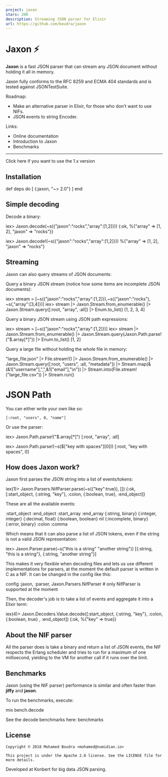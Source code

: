 ```yaml
---
project: jaxon
stars: 200
description: Streaming JSON parser for Elixir
url: https://github.com/boudra/jaxon
---
```


Jaxon ⚡
=======

**Jaxon** is a fast JSON parser that can stream any JSON document without holding it all in memory.

Jaxon fully conforms to the RFC 8259 and ECMA 404 standards and is tested against JSONTestSuite.

Roadmap:

-   Make an alternative parser in Elixir, for those who don't want to use NIFs.
-   JSON events to string Encoder.

Links:

-   Online documentation
-   Introduction to Jaxon
-   Benchmarks

* * *

Click here if you want to use the 1.x version

Installation
------------

def deps do
  \[
    {:jaxon, "~> 2.0"}
  \]
end

Simple decoding
---------------

Decode a binary:

iex\> Jaxon.decode(~s({"jaxon":"rocks","array":\[1,2\]}))
{:ok, %{"array" \=> \[1, 2\], "jaxon" \=> "rocks"}}

iex\> Jaxon.decode!(~s({"jaxon":"rocks","array":\[1,2\]}))
%{"array" \=> \[1, 2\], "jaxon" \=> "rocks"}

Streaming
---------

Jaxon can also query streams of JSON documents:

Query a binary JSON stream (notice how some items are incomplete JSON documents):

iex\> stream \= \[~s({"jaxon":"rocks","array":\[1,2\]}),~s({"jaxon":"rocks"), ~s(,"array":\[3,4\]})\]
iex\> stream |> Jaxon.Stream.from\_enumerable() |> Jaxon.Stream.query(\[:root, "array", :all\]) |> Enum.to\_list()
\[1, 2, 3, 4\]

Query a binary JSON stream using JSON path expressions:

iex\> stream \= \[~s({"jaxon":"rocks","array":\[1,2\]})\]
iex\> stream |> Jaxon.Stream.from\_enumerable() |> Jaxon.Stream.query(Jaxon.Path.parse!("$.array\[\*\]")) |> Enum.to\_list()
\[1, 2\]

Query a large file without holding the whole file in memory:

"large\_file.json"
|> File.stream!()
|> Jaxon.Stream.from\_enumerable()
|> Jaxon.Stream.query(\[:root, "users", :all, "metadata"\])
|> Stream.map(&(&1\["username"\],",",&1\["email"\],"\\n"))
|> Stream.into(File.stream!("large\_file.csv"))
|> Stream.run()

JSON Path
=========

You can either write your own like so:

`[:root, "users", 0, "name"]`

Or use the parser:

iex\> Jaxon.Path.parse!("$.array\[\*\]")
\[:root, "array", :all\]

iex\> Jaxon.Path.parse!(~s($\["key with spaces"\]\[0\]))
\[:root, "key with spaces", 0\]

How does Jaxon work?
--------------------

Jaxon first parses the JSON string into a list of events/tokens:

iex(1)\> Jaxon.Parsers.NifParser.parse(~s({"key":true}), \[\])
{:ok, \[:start\_object, {:string, "key"}, :colon, {:boolean, true}, :end\_object\]}

These are all the available events:

:start\_object
:end\_object
:start\_array
:end\_array
{:string, binary}
{:integer, integer}
{:decimal, float}
{:boolean, boolean}
nil
{:incomplete, binary}
{:error, binary}
:colon
:comma

Which means that it can also parse a list of JSON tokens, even if the string is not a valid JSON representation:

iex\> Jaxon.Parser.parse(~s("this is a string" "another string"))
\[{:string, "this is a string"}, {:string, "another string"}\]

This makes it very flexible when decoding files and lets us use different implementations for parsers, at the moment the default parser is written in C as a NIF. It can be changed in the config like this:

config :jaxon, :parser, Jaxon.Parsers.NifParser \# only NifParser is supported at the moment

Then, the decoder's job is to take a list of events and aggregate it into a Elixir term:

iex(4)\> Jaxon.Decoders.Value.decode(\[:start\_object, {:string, "key"}, :colon, {:boolean, true}
, :end\_object\])
{:ok, %{"key" \=> true}}

About the NIF parser
--------------------

All the parser does is take a binary and return a list of JSON events, the NIF respects the Erlang scheduler and tries to run for a maximum of one millisecond, yielding to the VM for another call if it runs over the limit.

Benchmarks
----------

Jaxon (using the NIF parser) performance is similar and often faster than **jiffy** and **jason**.

To run the benchmarks, execute:

mix bench.decode

See the decode benchmarks here: benchmarks

License
-------

```
Copyright © 2018 Mohamed Boudra <mohamed@numidian.io>

This project is under the Apache 2.0 license. See the LICENSE file for more details.
```

Developed at Konbert for big data JSON parsing.
